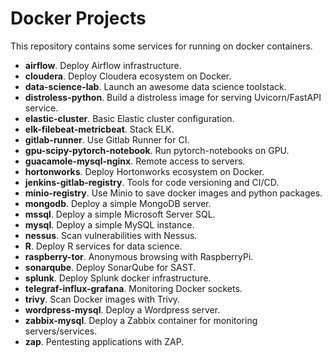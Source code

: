 # Docker Projects

This repository contains some services for running on docker containers.

- **airflow**. Deploy Airflow infrastructure.
- **cloudera**. Deploy Cloudera ecosystem on Docker.
- **data-science-lab**. Launch an awesome data science toolstack.
- **distroless-python**. Build a distroless image for serving Uvicorn/FastAPI service.
- **elastic-cluster**. Basic Elastic cluster configuration.
- **elk-filebeat-metricbeat**. Stack ELK.
- **gitlab-runner**. Use Gitlab Runner for CI.
- **gpu-scipy-pytorch-notebook**. Run pytorch-notebooks on GPU.
- **guacamole-mysql-nginx**. Remote access to servers.
- **hortonworks**. Deploy Hortonworks ecosystem on Docker.
- **jenkins-gitlab-registry**. Tools for code versioning and CI/CD.
- **minio-registry**. Use Minio to save docker images and python packages.
- **mongodb**. Deploy a simple MongoDB server.
- **mssql**. Deploy a simple Microsoft Server SQL.
- **mysql**. Deploy a simple MySQL instance.
- **nessus**. Scan vulnerabilities with Nessus.
- **R**. Deploy R services for data science.
- **raspberry-tor**. Anonymous browsing with RaspberryPi.
- **sonarqube**. Deploy SonarQube for SAST.
- **splunk**. Deploy Splunk docker infrastructure.
- **telegraf-influx-grafana**. Monitoring Docker sockets.
- **trivy**. Scan Docker images with Trivy.
- **wordpress-mysql**. Deploy a Wordpress server.
- **zabbix-mysql**. Deploy a Zabbix container for monitoring servers/services.
- **zap**. Pentesting applications with ZAP.
